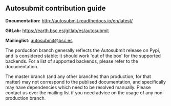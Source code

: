 ## Autosubmit contribution guide

**Documentation:** http://autosubmit.readthedocs.io/en/latest/

**GitLab:** https://earth.bsc.es/gitlab/es/autosubmit

**Mailinglist:** autosubmit@bsc.es

The porduction branch generally reflects the Autosubmit release on Pypi, and is considered stable: it should work 'out of the box' for the supported backends. For a list of supported backends, please refer to the documentation.

The master branch (and any other branches than production, for that matter) may not correspond to the publised documentation, and specifically may have dependencies which need to be resolved manually. Please contact us over the mailing list if you need advice on the usage of any non-production branch.